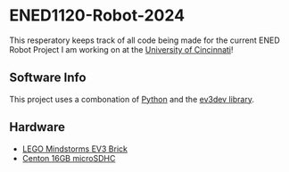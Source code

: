 # ENED1120-Robot-2024
This resperatory keeps track of all code being made for the current ENED Robot Project I am working on at the [University of Cincinnati](https://www.uc.edu/)!

## Software Info
This project uses a combonation of [Python](https://www.python.org/) and the [ev3dev library](https://ev3dev-lang.readthedocs.io/projects/python-ev3dev/en/stable/).
## Hardware
- [LEGO Mindstorms EV3 Brick](https://education.lego.com/en-us/products/lego-mindstorms-education-ev3-core-set/5003400/)
- [Centon 16GB microSDHC](https://www.amazon.com/Centon-Electronics-Micro-Card-S1-MSDHC4-16G/dp/B00CG6PPBA)
